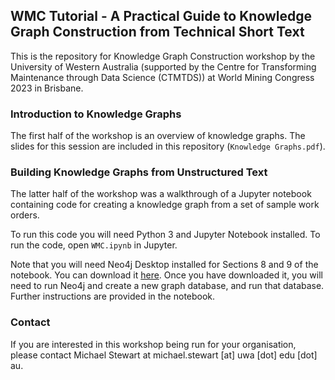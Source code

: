 ## WMC Tutorial - A Practical Guide to Knowledge Graph Construction from Technical Short Text

This is the repository for Knowledge Graph Construction workshop by the University of Western Australia (supported by the Centre for Transforming Maintenance through Data Science (CTMTDS)) at World Mining Congress 2023 in Brisbane.

### Introduction to Knowledge Graphs

The first half of the workshop is an overview of knowledge graphs. The slides for this session are included in this repository (`Knowledge Graphs.pdf`).

### Building Knowledge Graphs from Unstructured Text

The latter half of the workshop was a walkthrough of a Jupyter notebook containing code for creating a knowledge graph from a set of sample work orders.

To run this code you will need Python 3 and Jupyter Notebook installed. To run the code, open `WMC.ipynb` in Jupyter.

Note that you will need Neo4j Desktop installed for Sections 8 and 9 of the notebook. You can download it [here](https://neo4j.com/download/). Once you have downloaded it, you will need to run Neo4j and create a new graph database, and run that database. Further instructions are provided in the notebook.

### Contact

If you are interested in this workshop being run for your organisation, please contact Michael Stewart at michael.stewart [at] uwa [dot] edu [dot] au.

